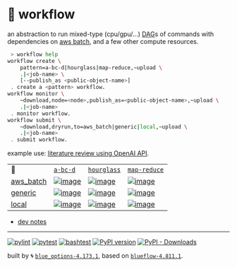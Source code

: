 # 📜 workflow

an abstraction to run mixed-type (cpu/gpu/...) [DAG](https://networkx.org/documentation/stable/reference/classes/digraph.html)s of commands with dependencies on [aws batch](https://aws.amazon.com/batch/), and a few other compute resources.

```bash
 > workflow help
workflow create \
	pattern=a-bc-d|hourglass|map-reduce,~upload \
	.|<job-name> \
	[--publish_as <public-object-name>]
 . create a <pattern> workflow.
workflow monitor \
	~download,node=<node>,publish_as=<public-object-name>,~upload \
	.|<job-name>
 . monitor workflow.
workflow submit \
	~download,dryrun,to=aws_batch|generic|local,~upload \
	.|<job-name>
 . submit workflow.
```

example use: [literature review using OpenAI API](https://github.com/kamangir/openai-commands/tree/main/openai_commands/literature_review).

|   |   |   |   |
| --- | --- | --- | --- |
| 📜 | [`a-bc-d`](./patterns/a-bc-d.dot) | [`hourglass`](./patterns/hourglass.dot) | [`map-reduce`](./patterns/map-reduce.dot) |
| [aws_batch](./runners/aws_batch.py) | [![image](https://kamangir-public.s3.ca-central-1.amazonaws.com/aws_batch-a-bc-d/workflow.gif?raw=true&random=VGyu3jLWZLpyhKsD)](https://kamangir-public.s3.ca-central-1.amazonaws.com/aws_batch-a-bc-d/workflow.gif?raw=true&random=VGyu3jLWZLpyhKsD) | [![image](https://kamangir-public.s3.ca-central-1.amazonaws.com/aws_batch-hourglass/workflow.gif?raw=true&random=R7B0ARGMaQEyaulA)](https://kamangir-public.s3.ca-central-1.amazonaws.com/aws_batch-hourglass/workflow.gif?raw=true&random=R7B0ARGMaQEyaulA) | [![image](https://kamangir-public.s3.ca-central-1.amazonaws.com/aws_batch-map-reduce/workflow.gif?raw=true&random=VbDdM0LW3r9omUak)](https://kamangir-public.s3.ca-central-1.amazonaws.com/aws_batch-map-reduce/workflow.gif?raw=true&random=VbDdM0LW3r9omUak) |
| [generic](./runners/generic.py) | [![image](https://kamangir-public.s3.ca-central-1.amazonaws.com/generic-a-bc-d/workflow.gif?raw=true&random=lFou7jzuvEhzd6IP)](https://kamangir-public.s3.ca-central-1.amazonaws.com/generic-a-bc-d/workflow.gif?raw=true&random=lFou7jzuvEhzd6IP) | [![image](https://kamangir-public.s3.ca-central-1.amazonaws.com/generic-hourglass/workflow.gif?raw=true&random=6qgA3qG5k1RGMmf3)](https://kamangir-public.s3.ca-central-1.amazonaws.com/generic-hourglass/workflow.gif?raw=true&random=6qgA3qG5k1RGMmf3) | [![image](https://kamangir-public.s3.ca-central-1.amazonaws.com/generic-map-reduce/workflow.gif?raw=true&random=HBsALgg2vv2bicot)](https://kamangir-public.s3.ca-central-1.amazonaws.com/generic-map-reduce/workflow.gif?raw=true&random=HBsALgg2vv2bicot) |
| [local](./runners/local.py) | [![image](https://kamangir-public.s3.ca-central-1.amazonaws.com/local-a-bc-d/workflow.gif?raw=true&random=gmx9DYP8I8zQ4EsA)](https://kamangir-public.s3.ca-central-1.amazonaws.com/local-a-bc-d/workflow.gif?raw=true&random=gmx9DYP8I8zQ4EsA) | [![image](https://kamangir-public.s3.ca-central-1.amazonaws.com/local-hourglass/workflow.gif?raw=true&random=g70fCRqOfu0aI1cx)](https://kamangir-public.s3.ca-central-1.amazonaws.com/local-hourglass/workflow.gif?raw=true&random=g70fCRqOfu0aI1cx) | [![image](https://kamangir-public.s3.ca-central-1.amazonaws.com/local-map-reduce/workflow.gif?raw=true&random=WNB2x6bWfJL8G5Kc)](https://kamangir-public.s3.ca-central-1.amazonaws.com/local-map-reduce/workflow.gif?raw=true&random=WNB2x6bWfJL8G5Kc) |

- [dev notes](https://arash-kamangir.medium.com/%EF%B8%8F-openai-experiments-54-e49117dc69ef)

---


[![pylint](https://github.com/kamangir/notebooks-and-scripts/actions/workflows/pylint.yml/badge.svg)](https://github.com/kamangir/notebooks-and-scripts/actions/workflows/pylint.yml) [![pytest](https://github.com/kamangir/notebooks-and-scripts/actions/workflows/pytest.yml/badge.svg)](https://github.com/kamangir/notebooks-and-scripts/actions/workflows/pytest.yml) [![bashtest](https://github.com/kamangir/notebooks-and-scripts/actions/workflows/bashtest.yml/badge.svg)](https://github.com/kamangir/notebooks-and-scripts/actions/workflows/bashtest.yml) [![PyPI version](https://img.shields.io/pypi/v/notebooks-and-scripts.svg)](https://pypi.org/project/notebooks-and-scripts/) [![PyPI - Downloads](https://img.shields.io/pypi/dd/notebooks-and-scripts)](https://pypistats.org/packages/notebooks-and-scripts)

built by 🌀 [`blue_options-4.173.1`](https://github.com/kamangir/awesome-bash-cli), based on [`blueflow-4.811.1`](https://github.com/kamangir/notebooks-and-scripts).
